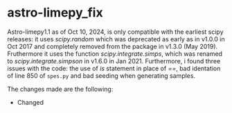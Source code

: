 # astro-limepy_fix
Astro-limepy1.1 as of Oct 10, 2024, is only compatible with the earliest scipy releases: it uses *scipy.random* which was deprecated as early as in v1.0.0 in Oct 2017 and completely removed from the package in v1.3.0 (May 2019). Fruthermore it uses the function *scipy.integrate.simps*, which was renamed to *scipy.integrate.simpson* in v1.6.0 in Jan 2021. Furthermore, i found three issues with the code: the use of *is* statement in place of *==*, bad identation of line 850 of `spes.py` and bad seeding when generating samples. 

The changes made are the following:

* Changed 
